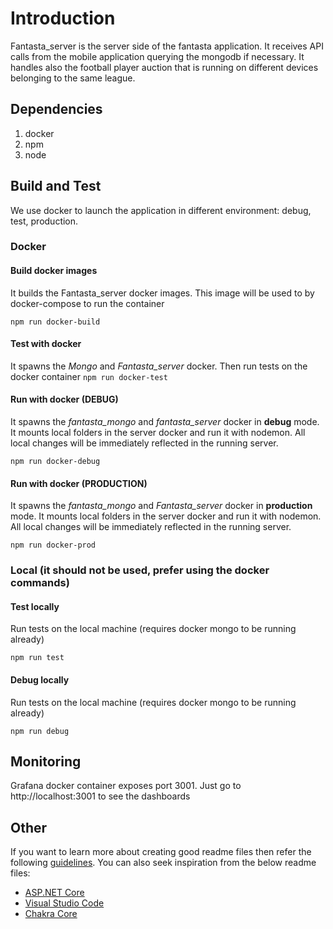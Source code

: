 # Introduction

Fantasta_server is the server side of the fantasta application. It receives API calls from the mobile application querying the mongodb if necessary. It handles also the football player auction that is running on different devices belonging to the same league.

## Dependencies

1. docker
2. npm
3. node

## Build and Test

We use docker to launch the application in different environment: debug, test, production.

### Docker

#### Build docker images

It builds the Fantasta_server docker images. This image will be used to by docker-compose to run the container

```npm run docker-build```

#### Test with docker

It spawns the *Mongo* and *Fantasta_server* docker. Then run tests on the docker container
```npm run docker-test```

#### Run with docker (DEBUG)

It spawns the *fantasta_mongo* and *fantasta_server* docker in **debug** mode. It mounts local folders in the server docker and run it with nodemon. All local changes will be immediately reflected in the running server.

```npm run docker-debug```

#### Run with docker (PRODUCTION)

It spawns the *fantasta_mongo* and *Fantasta_server* docker in **production** mode. It mounts local folders in the server docker and run it with nodemon. All local changes will be immediately reflected in the running server.

```npm run docker-prod```

### Local (it should not be used, prefer using the docker commands)

#### Test locally

Run tests on the local machine (requires docker mongo to be running already)

```npm run test```

#### Debug locally

Run tests on the local machine (requires docker mongo to be running already)

```npm run debug```

## Monitoring
Grafana docker container exposes port 3001. Just go to http://localhost:3001 to see the dashboards


## Other

If you want to learn more about creating good readme files then refer the following [guidelines](https://docs.microsoft.com/en-us/azure/devops/repos/git/create-a-readme?view=azure-devops). You can also seek inspiration from the below readme files:

* [ASP.NET Core](https://github.com/aspnet/Home)
* [Visual Studio Code](https://github.com/Microsoft/vscode)
* [Chakra Core](https://github.com/Microsoft/ChakraCore)
